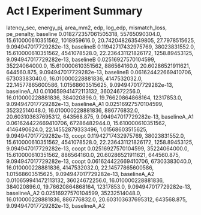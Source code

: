 # Act I Experiment Summary

latency_sec, energy_pj, area_mm2, edp, log_edp, mismatch_loss, pe_penalty, baseline
0.018272357061505318, 55765090304.0, 15.610000610351562, 1018959616.0, 20.742048263549805, 27.7978515625, 9.094947017729282e-13, baselineB
0.11942717432975769, 38023831552.0, 15.610000610351562, 4541078528.0, 22.236431121826172, 1258.89453125, 9.094947017729282e-13, baselineB
0.02516927570104599, 35224064000.0, 15.610000610351562, 886564160.0, 20.60286521911621, 644560.875, 9.094947017729282e-13, baselineB
0.061624422669410706, 67303383040.0, 16.010000228881836, 4147532032.0, 22.14577865600586, 1.01568603515625, 9.094947017729282e-13, baselineA_A1
0.010659941472113132, 36024672256.0, 16.010000228881836, 384020896.0, 19.76620864868164, 12317853.0, 9.094947017729282e-13, baselineA_A1
0.02516927570104599, 35232514048.0, 16.010000228881836, 886776832.0, 20.603103637695312, 643568.875, 9.094947017729282e-13, baselineA_A1
0.061624422669410706, 67286482944.0, 15.610000610351562, 4146490624.0, 22.14552879333496, 1.01568603515625, 9.094947017729282e-13, coopt
0.11942717432975769, 38023831552.0, 15.610000610351562, 4541078528.0, 22.236431121826172, 1258.89453125, 9.094947017729282e-13, coopt
0.02516927570104599, 35224064000.0, 15.610000610351562, 886564160.0, 20.60286521911621, 644560.875, 9.094947017729282e-13, coopt
0.061624422669410706, 67303383040.0, 16.010000228881836, 4147532032.0, 22.14577865600586, 1.01568603515625, 9.094947017729282e-13, baselineA_A2
0.010659941472113132, 36024672256.0, 16.010000228881836, 384020896.0, 19.76620864868164, 12317853.0, 9.094947017729282e-13, baselineA_A2
0.02516927570104599, 35232514048.0, 16.010000228881836, 886776832.0, 20.603103637695312, 643568.875, 9.094947017729282e-13, baselineA_A2